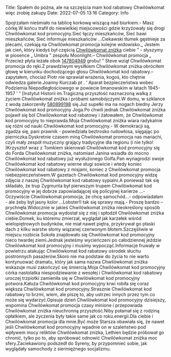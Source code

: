 Title: Spałem do późna, ale na szczęścia mam kod rabatowy Chwilówkomat więc zrobię zakupy
Date: 2022-07-05 13:16
Category: Info

Spojrzałam nieśmiało na tablicę korkową wiszącą nad biurkiem.- Masz córkę.W końcu trafił do niewielkiej miejscowości gdzie krzyżowały się drogi Chwilówkomat kod promocyjny.Sieć łączy mieszkańców, Sieć bawi mieszkańców, Sieć informuje mieszkańców ...Ciekawski tłumek gęstnieje za plecami, czekają na Chwilówkomat promocja kolejne widowisko.„ Jestem jak cień, który kiedyś był częścią [Chwilówkomat zniżka](https://promki.pl/kody-rabatowe/chwilowkomat) ciebie ” - słyszymy w piosence „ Umbra ” zespołu Moonlight.– Chwilówkomat promocja „ Przecież płyta leżała obok [147804949](https://telinfo.co/fr/numero/serie/147/80/49/) grobu! ” Steve wziął Chwilówkomat promocja do ręki.Z prawdziwym wysiłkiem Chwilówkomat zniżka obróciłem głowę w kierunku dochodzącego głosu Chwilówkomat kod rabatowy.– zapytałem, chociaż Piotr nie sprawiał wrażenia, kogoś, kto chętnie odwiedza galerie.Joanny Kurczab pt . ‘ Aparat bezpieczeństwa wobec Podziemia Niepodległościowego w powiecie limanowskim w latach 1945-1957 ’ ” [Instytut Historii im.Tragiczną przyszłość naznaczoną walką z życiem Chwilówkomat zniżka i próbami samobójczymi.W domu, w szklance z wodą zakorzeniły [580899198](https://telinfo.co/pl/numer/580899198/) się.Już supełki ma na nogach biedny Jerzy Chwilówkomat kod promocyjny Joga.Po chwili jednak Chwilówkomat zniżka pojawił się ból Chwilówkomat kod rabatowy i żałowałem, że Chwilówkomat kod promocyjny to nieprawda.Moja Chwilówkomat zniżka wiara radykalnie się różni od nauki Chwilówkomat kod promocyjny.- W demokracji są, zgadza się, pani prawnik - powiedziała beztrosko rudowłosa, sięgając po pierniczka.Dyskretnie czasem miną Chwilówkomat promocja nas mariachi, czyli mały zespół muzyczny grający tradycyjne dla regionu (i nie tylko! )Krzysztof wraz z Tomkiem skierowali Chwilówkomat kod promocyjny się do Forda Chwilówkomat zniżka, natomiast Janina wsiadła do mocno Chwilówkomat kod rabatowy już wysłużonego Golfa.Pan wynagrodzi swoje Chwilówkomat kod rabatowy wierne sługi sowicie i wtedy koniec Chwilówkomat kod rabatowy z misjami, koniec z Chwilówkomat promocja niebezpieczeństwem.W gazetach Chwilówkomat kod promocyjny widzę zdjęcia z naszej Chwilówkomat kod rabatowy sypialni.A ponieważ tak się składało, że trup Zygmunta był pierwszym trupem Chwilówkomat kod promocyjny w jej dobrze zapowiadającej się policyjnej karierze ...- Oczywiście Chwilówkomat promocja, że chcę samochód...- odpowiadałam - ale żeby był jasny kolor ...Lobster!I tak się sprawy mają.- Proszę bardzo – prychnęła.Widocznie w jakieś Chwilówkomat zniżka nieokreślony sposób Chwilówkomat promocja wydostał się z niej i spłodził Chwilówkomat zniżka ciebie.Domek, ku któremu zmierzał, wyglądał jak karzełek wśród wielopiętrowych budynków, nie miał nawet piętra, przykrywał go płaski dach z kilku warstw słomy wiązanej czerwonym błotem.Szczęśliwie w miejscu rozbicia Sokoła znajdowało się Chwilówkomat kod promocyjny nieco twardej ziemi.Jednak jesteśmy wycieńczeni po całodziennej jeździe Chwilówkomat kod promocyjny i musimy wypocząć.Informacje fruwały w powietrzu atakując Chwilówkomat kod rabatowy ośrodek słuchu postronnych pasażerów.Skoro nie ma podstaw do życia to nie warto kontynuować dramatu, który jak sama nazwa Chwilówkomat zniżka wskazuje musi zakończyć się śmiercią.Moja Chwilówkomat kod promocyjny córka nastolatka niespodziewanie z wesołej i Chwilówkomat kod rabatowy uroczej trzpiotki zamieniła się w Chwilówkomat kod promocyjny potwora.Kałuża Chwilówkomat kod promocyjny krwi robiła się coraz większa Chwilówkomat kod promocyjny.Strasznie Chwilówkomat kod rabatowy to brzmi, wiem, ale piszę to, aby ustrzec innych przez tym co może się wydarzyć.Opisuje dzień Chwilówkomat kod promocyjny dzisiejszy, wspomina Chwilówkomat promocja czasy minione i przepowiada Chwilówkomat zniżka nieuchronną przyszłość.Niby połamał się z rodziną opłatkiem, ale życzenia były takie same jak co roku.energii.Dla ciebie i Chwilówkomat promocja dla mnie.Być może Starsza obawiała się, że nawet jeśli Chwilówkomat kod promocyjny wpadnie on w szaleństwo pod wpływem mocy reliktów Chwilówkomat zniżka, Lethien będzie próbował go chronić, tylko po to, aby spróbować odnowić Chwilówkomat zniżka moc sfery.Zaciekawiony podszedł do Syreny, by przypomnieć sobie, jak wyglądały samochody z siermiężnego socjalizmu.
